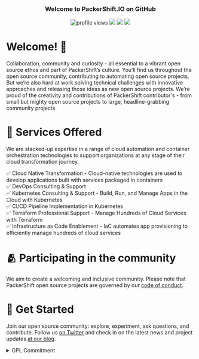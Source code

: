<h3 align="center">
Welcome to PackerShift.IO on GitHub</h3> 
<p align="center">
  <img src="https://gpvc.arturio.dev/packershift" alt="profile views"> 
  <img src="https://img.shields.io/badge/-help@packershift.io-c14438?style=flat&logo=Gmail&logoColor=white")>
  <a href="https://twitter.com/intent/follow?screen_name=PackerShiftIO&tw_p=followbutton"><img src="https://img.shields.io/twitter/follow/PackerShiftIO?label=%40PackerShiftIO&style=social"></a> 
  <a href="https://discord.gg/SQTCyMUrms"><img src="https://img.shields.io/badge/Discord-PackerShift-5865F2?style=flat&logo=discord&logoColor=white"></a>
</p>

# Welcome! 👋

Collaboration, community and curiosity - all essential to a vibrant open source ethos and part of PackerShift’s culture. You’ll find us throughout the open source community, contributing to automating open source projects. But we’re also hard at work solving technical challenges with innovative approaches and releasing those ideas as new open source projects. We’re proud of the creativity and contributions of PackerShift contributor's - from small but mighty open source projects to large, headline-grabbing community projects.

# :loudspeaker: Services Offered

We are stacked-up expertise in a range of cloud automation and container orchestration technologies to support organizations at any stage of their cloud transformation journey.

 :white_check_mark: Cloud Native Transformation - Cloud-native technologies are used to develop applications built with services packaged in containers <br>
 :white_check_mark: DevOps Consulting & Support <br>
 :white_check_mark: Kubernetes Consulting & Support - Build, Run, and Manage Apps in the Cloud with Kubernetes <br>
 :white_check_mark: CI/CD Pipeline Implementation in Kubernetes <br>
 :white_check_mark: Terraform Professional Support - Manage Hundreds of Cloud Services with Terraform <br>
 :white_check_mark: Infrastructure as Code Enablement - IaC automates app provisioning to efficiently manage hundreds of cloud services <br>
 
# 🫂 Participating in the community

 We aim to create a welcoming and inclusive community. Please note that PackerShift open source projects are governed by our [code of conduct](https://github.com/packershift/.github/blob/main/CODE_OF_CONDUCT.md).

# :rocket: Get Started
Join our open source community: explore, experiment, ask questions, and contribute. Follow us [on Twitter](https://twitter.com/PackerShiftIO) and check in on the latest news and project updates [at our blog](https://blogs.packershift.io/opensource/). 

<details>
<summary>GPL Commitment</summary>
<br>
Before filing or continuing to prosecute any legal proceeding or claim (other than a Defensive Action) arising from termination of a Covered License, PackerShift commits to extend to the person or entity ("you") accused of violating the Covered License the following provisions regarding cure and reinstatement, taken from GPL version 3. As used here, the term 'this License' refers to the specific Covered License being enforced.<br>
<br>
However, if you cease all violation of this License, then your license from a particular copyright holder is reinstated (a) provisionally, unless and until the copyright holder explicitly and finally terminates your license, and (b) permanently, if the copyright holder fails to notify you of the violation by some reasonable means prior to 60 days after the cessation.<br>
<br>
Moreover, your license from a particular copyright holder is reinstated permanently if the copyright holder notifies you of the violation by some reasonable means, this is the first time you have received notice of violation of this License (for any work) from that copyright holder, and you cure the violation prior to 30 days after your receipt of the notice.<br>
<br>
PackerShift intends this Commitment to be irrevocable, and binding and enforceable.
<br>
  
## Definitions
  
<br>
'Covered License' means the GNU General Public License, version 2 (GPLv2), the GNU Lesser General Public License, version 2.1 (LGPLv2.1), or the GNU Library General Public License, version 2 (LGPLv2), all as published by the Free Software Foundation.<br>
<br>
'Defensive Action' means a legal proceeding or claim that PackerShift brings against you in response to a prior proceeding or claim initiated by you or your affiliate.
</details>

<!--

**Here are some ideas to get you started:**

🙋‍♀️ A short introduction - what is your organization all about?
🌈 Contribution guidelines - how can the community get involved?
👩‍💻 Useful resources - where can the community find your docs? Is there anything else the community should know?
🍿 Fun facts - what does your team eat for breakfast?
🧙 Remember, you can do mighty things with the power of [Markdown](https://docs.github.com/github/writing-on-github/getting-started-with-writing-and-formatting-on-github/basic-writing-and-formatting-syntax)
-->
